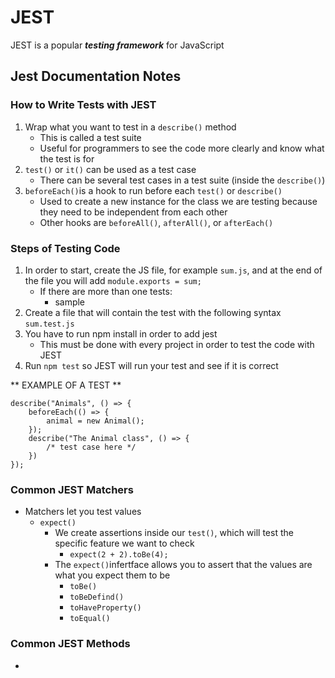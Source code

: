 # JEST
JEST is a popular ***testing framework*** for JavaScript

## Jest Documentation Notes

### How to Write Tests with JEST
1. Wrap what you want to test in a `describe()` method
    - This is called a test suite
    - Useful for programmers to see the code more clearly and know what the test is for
2. `test()` or `it()` can be used as a test case
    - There can be several test cases in a test suite (inside the `describe()`)
3. `beforeEach()`is a hook to run before each `test()` or `describe()`
    - Used to create a new instance for the class we are testing because they need to be independent from each other
    - Other hooks are `beforeAll()`, `afterAll()`, or `afterEach()`

### Steps of Testing Code
1. In order to start, create the JS file, for example `sum.js`, and at the end of the file you will add `module.exports = sum;`
    - If there are more than one tests:
        - sample
2. Create a file that will contain the test with the following syntax `sum.test.js`
3. You have to run npm install in order to add jest
    - This must be done with every project in order to test the code with JEST
4. Run `npm test` so JEST will run your test and see if it is correct

** EXAMPLE OF A TEST **
```
describe("Animals", () => {
    beforeEach(() => {
        animal = new Animal();
    });
    describe("The Animal class", () => {
        /* test case here */
    })
});
```

### Common JEST Matchers
- Matchers let you test values
    - `expect()`
        - We create assertions inside our `test()`, which will test the specific feature we want to check
            - `expect(2 + 2).toBe(4);`
        - The `expect()`infertface allows you to assert that the values are what you expect them to be
            - `toBe()`
            - `toBeDefind()`
            - `toHaveProperty()`
            - `toEqual()`

### Common JEST Methods
- 